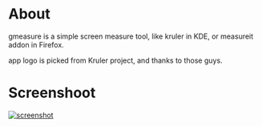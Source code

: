About
=====
gmeasure is a simple screen measure tool, like kruler in KDE, or measureit addon in Firefox.

app logo is picked from Kruler project, and thanks to those guys.

Screenshoot
===========
<a href="http://www.dumpt.com/img/files/p45fddam4aovpxscio52.png" target="_blank"><img src="http://www.dumpt.com/img/files/p45fddam4aovpxscio52.png" alt="screenshot" title="gmeasure" /></a>

